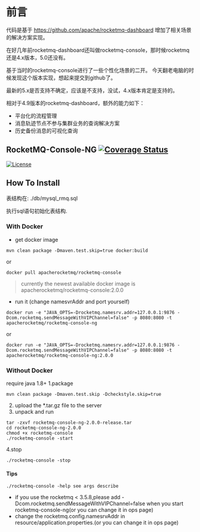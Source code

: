 # 前言
代码是基于 https://github.com/apache/rocketmq-dashboard 增加了相关场景的解决方案实现。

在好几年前rocketmq-dashboard还叫做rocketmq-console，那时候rocketmq还是4.x版本，5.0还没有。

基于当时的rocketmq-console进行了一些个性化场景的二开。
今天翻老电脑的时候发现这个版本实现，想起来提交到github了。

最新的5.x是否支持不确定，应该是不支持，没试，4.x版本肯定是支持的。

相对于4.9版本的rocketmq-dashboard，额外的能力如下：
* 平台化的流程管理
* 消息轨迹节点不参与集群业务的查询解决方案
* 历史备份消息的可视化查询

## RocketMQ-Console-NG [![Coverage Status](https://coveralls.io/repos/github/rocketmq/rocketmq-console-ng/badge.svg?branch=master)](https://coveralls.io/github/rocketmq/rocketmq-console-ng?branch=master)
[![License](https://img.shields.io/badge/license-Apache%202-4EB1BA.svg)](https://www.apache.org/licenses/LICENSE-2.0.html)
## How To Install

表结构在: ./db/mysql_rmq.sql

执行sql语句初始化表结构.

### With Docker

* get docker image

```
mvn clean package -Dmaven.test.skip=true docker:build
```

or

```
docker pull apacherocketmq/rocketmq-console
```

> currently the newest available docker image is apacherocketmq/rocketmq-console:2.0.0


* run it (change namesvrAddr and port yourself)

```
docker run -e "JAVA_OPTS=-Drocketmq.namesrv.addr=127.0.0.1:9876 -Dcom.rocketmq.sendMessageWithVIPChannel=false" -p 8080:8080 -t apacherocketmq/rocketmq-console-ng
```

or 

```
docker run -e "JAVA_OPTS=-Drocketmq.namesrv.addr=127.0.0.1:9876 -Dcom.rocketmq.sendMessageWithVIPChannel=false" -p 8080:8080 -t apacherocketmq/rocketmq-console-ng:2.0.0
```

### Without Docker
require java 1.8+
1.package
```
mvn clean package -Dmaven.test.skip -Dcheckstyle.skip=true
```
2. upload the *.tar.gz file to the server
3. unpack and run
```shell script
tar -zxvf rocketmq-console-ng-2.0.0-release.tar
cd rocketmq-console-ng-2.0.0
chmod +x rocketmq-console
./rocketmq-console -start
```

4.stop
```shell script
./rocketmq-console -stop
```
#### Tips
```shell script
./rocketmq-console -help see args describe
```
  
* if you use the rocketmq < 3.5.8,please add -Dcom.rocketmq.sendMessageWithVIPChannel=false when you start rocketmq-console-ng(or you can change it in ops page)
* change the rocketmq.config.namesrvAddr in resource/application.properties.(or you can change it in ops page)